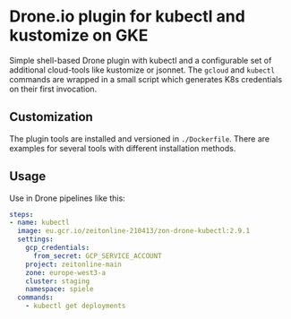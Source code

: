 # Drone.io plugin for kubectl and kustomize on GKE

Simple shell-based Drone plugin with kubectl and a configurable set of additional cloud-tools like kustomize or jsonnet.
The `gcloud` and `kubectl` commands are wrapped in a small script which generates K8s credentials on their first invocation.

## Customization

The plugin tools are installed and versioned in `./Dockerfile`. There are examples for several tools with different installation methods.

## Usage

Use in Drone pipelines like this:

```yaml
steps:
- name: kubectl
  image: eu.gcr.io/zeitonline-210413/zon-drone-kubectl:2.9.1
  settings:
    gcp_credentials:
      from_secret: GCP_SERVICE_ACCOUNT
    project: zeitonline-main
    zone: europe-west3-a
    cluster: staging
    namespace: spiele
  commands:
    - kubectl get deployments
```
